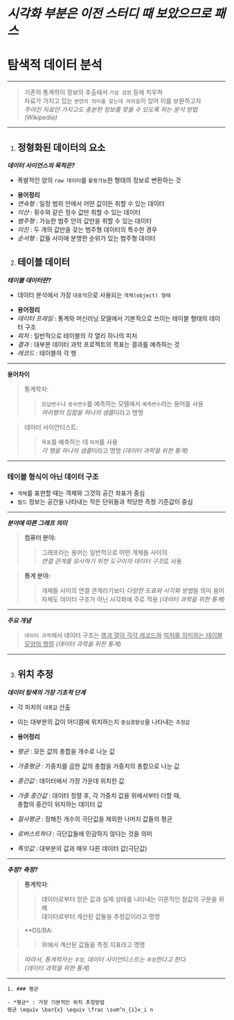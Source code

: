 ***시각화 부분은 이전 스터디 때 보았으므로 패스***
===
# 탐색적 데이터 분석
---
> 기존의 통계학이 정보의 추출에서 `가설 검정` 등에 치우쳐<br>자료가 가지고 있는 `본연의 의미를 찾는데 어려움`이 있어 이를 보완하고자<br>*주어진 자료만 가지고도 충분한 정보를 찾을 수 있도록 하는 분석 방법*
_*(Wikipedia)*_
---

1. ## 정형화된 데이터의 요소

***데이터 사이언스의 목적은?***
 - 폭발적인 양의 `raw 데이터`를 `활용가능`한 형태의 정보로 변환하는 것

+ **용어정리**
 + *연속형* : 일정 범위 안에서 어떤 값이든 취할 수 있는 데이터
 + *이산* : 횟수와 같은 정수 값만 취할 수 있는 데이터
 + *범주형* : 가능한 범주 안의 값만을 취할 수 있는 데이터
 + *이진* : 두 개의 값만을 갖는 범주형 데이터의 특수한 경우
 + *순서형* : 값들 사이에 분명한 순위가 있는 범주형 데이터
 
2. ## 테이블 데이터

***테이블 데이터란?***
 - 데이터 분석에서 가장 `대표적`으로 사용되는 `객체(object) 형태`
 
+ **용어정리**
 + *데이터 프레임* : 통계와 머신러닝 모델에서 기본적으로 쓰이는 테이블 형태의 데이터 구조
 + *피처* : 일반적으로 테이블의 각 열리 하나의 피처
 + *결과* : 대부분 데이터 과학 프로젝트의 목표는 결과를 예측하는 것
 + *레코드* : 테이블의 각 행

---
__**용어차이**__
> 통계학자:
>> `응답변수`나 `종속변수`를 예측하는 모델에서 `예측변수`라는 용어를 사용<br>*여러행의 집합을 하나의 샘플*이라고 명명

> 데이터 사이언티스트:
>> `목표`를 예측하는 데 `피처`를 사용<br>*각 행을 하나의 샘플*이라고 명명
_*(데이터 과학을 위한 통계)*_
---
 
### 테이블 형식이 아닌 데이터 구조

- `객체`를 표현할 때는 객체와 그것의 공간 좌표가 중심
- `필드` 정보는 공간을 나타내는 작은 단위들과 척당한 측정 기준값이 중심

---
__***분야에 따른 그래프 의미***__
> **컴퓨터 분야:**
>> 그래프라는 용어는 일반적으로 어떤 개체들 사이의<br>*연결 관계를 묘사하기 위한 도구이자 데이터 구조*로 사용

> **통계 분야:**
>> 개체들 사이의 연결 관계라기보다 *다양한 도표와 시각화 방법*을 의미
>> 용어 자체도 데이터 구조가 아닌 시각화에 주로 적용
_*(데이터 과학을 위한 통계)*_
---

__***주요 개념***__
> `데이터 과학`에서 데이터 구조는 <u>행과 열이 각각 레코드와</u>
> <u>피처를 의미하는 테이블 모양의 행렬</u>
> *(데이터 과학을 위한 통계)*
---

3. ## 위치 추정

***데이터 탐색의 가장 기초적 단계***
 - 각 피처의 `대푯값` 산출
 - 이는 대부분의 값이 어디쯤에 위치하는지 `중심경향성`을 나타내는 `추정값`

- **용어정리**
 - *평균* : 모든 값의 총합을 개수로 나눈 값
 - *가중평균* : 가중치를 곱한 값의 총합을 가중치의 총합으로 나눈 값
 - *중간값* : 데이터에서 가장 가운데 위치한 값
 - *가중 중간값* : 데이터 정렬 후, 각 가중치 값을 위에서부터 더할 때,<br>총합의 중간이 위치하는 데이터 값
 - *절사평균* : 정해진 개수의 극단값을 제외한 나머지 값들의 평균
 - *로버스트하다* : 극단값들에 민감하지 않다는 것을 의미
 - *특잇값* : 대부분의 값과 매우 다른 데이터 값(극단값)
 
---
__***추정? 측정?***__
> **통계학자**:
>> 데이터로부터 얻은 값과 실제 상태를 나타내는 이론적인 참값의 구분을 위해<br> 데이터로부터 계산된 값들을 추정값이라고 명명

> **DS/BA:
>> 위에서 계산된 값들을 측정 지표라고 명명

> *따라서, 통계학자는 `추정`, 데이터 사이언티스트는 `측정`한다고 한다.*<br>*(데이터 과학을 위한 통계)*
---

	1. ### 평균
	
	- *평균* : 가장 기본적인 위치 추정방법
	평균 \equiv \bar{x} \equiv \frac \sum^n_{i}x_i n
	